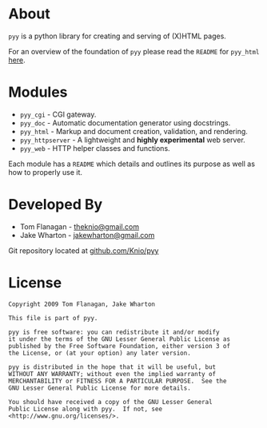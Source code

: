 About
=====
`pyy` is a python library for creating and serving of (X)HTML pages.

For an overview of the foundation of `pyy` please read the `README` for
`pyy_html` [here](http://github.com/Knio/pyy/blob/master/pyy_html/README.md).


Modules
=======
*   `pyy_cgi` - CGI gateway.
*   `pyy_doc` - Automatic documentation generator using docstrings.
*   `pyy_html` - Markup and document creation, validation, and rendering.
*   `pyy_httpserver` - A lightweight and __highly experimental__ web server.
*   `pyy_web` - HTTP helper classes and functions.

Each module has a `README` which details and outlines its purpose as well as
how to properly use it.


Developed By
============
* Tom Flanagan - <theknio@gmail.com>
* Jake Wharton - <jakewharton@gmail.com>

Git repository located at
[github.com/Knio/pyy](http://github.com/Knio/pyy)


License
=======
    Copyright 2009 Tom Flanagan, Jake Wharton
    
    This file is part of pyy.
    
    pyy is free software: you can redistribute it and/or modify
    it under the terms of the GNU Lesser General Public License as
    published by the Free Software Foundation, either version 3 of
    the License, or (at your option) any later version.
    
    pyy is distributed in the hope that it will be useful, but
    WITHOUT ANY WARRANTY; without even the implied warranty of
    MERCHANTABILITY or FITNESS FOR A PARTICULAR PURPOSE.  See the
    GNU Lesser General Public License for more details.
    
    You should have received a copy of the GNU Lesser General
    Public License along with pyy.  If not, see
    <http://www.gnu.org/licenses/>.
